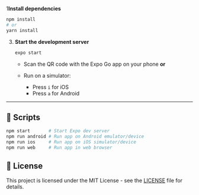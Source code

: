
1**Install dependencies**

   ```bash
   npm install
   # or
   yarn install
   ```

3. **Start the development server**

   ```bash
   expo start
   ```

    * Scan the QR code with the Expo Go app on your phone **or**
    * Run on a simulator:

        * Press `i` for iOS
        * Press `a` for Android

---

## 🧪 Scripts

```bash
npm start       # Start Expo dev server
npm run android # Run app on Android emulator/device
npm run ios     # Run app on iOS simulator/device
npm run web     # Run app in web browser
```


## 📄 License

This project is licensed under the MIT License - see the [LICENSE](LICENSE) file for details.

